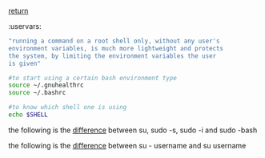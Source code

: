 [return](linuxguide)

:uservars:

```sh
"running a command on a root shell only, without any user's
environment variables, is much more lightweight and protects
the system, by limiting the environment variables the user
is given"

#to start using a certain bash environment type
source ~/.gnuhealthrc
source ~/.bashrc

#to know which shell one is using
echo $SHELL

```
the following is the [difference](sudokind) between su, sudo -s, sudo -i
and sudo -bash

the following is the [difference](suname) between su - username and su
username




